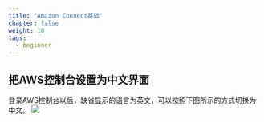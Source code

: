 ```yaml
---
title: "Amazon Connect基础"
chapter: false
weight: 10
tags:
  - beginner
---
```


## 把AWS控制台设置为中文界面
登录AWS控制台以后，缺省显示的语言为英文，可以按照下图所示的方式切换为中文。
![](/images/beginner_switch_chinese_english.png)
